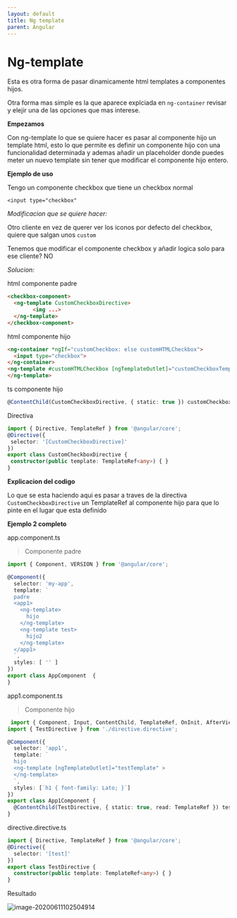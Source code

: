 ```yaml
---
layout: default
title: Ng template
parent: Angular
---
```


# Ng-template

Esta es otra forma de pasar dinamicamente html templates a componentes hijos.

Otra forma mas simple es la que aparece explciada en `ng-container` revisar y elejir una de las opciones que mas interese.

**Empezamos**

Con ng-template lo que se quiere hacer es pasar al componente hijo un template html, esto lo que permite es definir un componente hijo con una funcionalidad determinada y ademas añadir un placeholder donde puedes meter un nuevo template sin tener que modificar el componente hijo entero.

**Ejemplo de uso**

Tengo un componente checkbox que tiene un checkbox normal

`<input type="checkbox"`

*Modificacion que se quiere hacer:*

Otro cliente en vez de querer ver los iconos por defecto del checkbox, quiere que salgan unos `custom`

Tenemos que modificar el componente checkbox y añadir logica solo para ese cliente? NO

*Solucion:* 

html componente padre

```html
<checkbox-component>
  <ng-template CustomCheckboxDirective>
        <img ...>
  </ng-template>
</checkbox-component>
```

html componente hijo

```html
<ng-container *ngIf="customCheckbox: else customHTMLCheckbox">
  <input type="checkbox">
</ng-container>
<ng-template #customHTMLCheckbox [ngTemplateOutlet]="customCheckboxTemplate">
</ng-template>
```

ts componente hijo

```typescript
@ContentChild(CustomCheckboxDirective, { static: true }) customCheckboxTemplate: TemplateRef<any>;
```

Directiva

```typescript
import { Directive, TemplateRef } from '@angular/core';
@Directive({
 selector: '[CustomCheckboxDirective]'
})
export class CustomCheckboxDirective {
 constructor(public template: TemplateRef<any>) { }
}
```

**Explicacion del codigo**

Lo que se esta haciendo aqui es pasar a traves de la directiva `CustomCheckboxDirective` un TemplateRef al componente hijo para que lo pinte en el lugar que esta definido



**Ejemplo 2 completo**

app.component.ts

> Componente padre

```typescript
import { Component, VERSION } from '@angular/core';

@Component({
  selector: 'my-app',
  template: `
  padre
  <app1>
    <ng-template>
      hijo
    </ng-template>
    <ng-template test>
      hijo2
    </ng-template>
  </app1>
  `,
  styles: [ '' ]
})
export class AppComponent  {
}
```

app1.component.ts

> Componente hijo

```typescript
 import { Component, Input, ContentChild, TemplateRef, OnInit, AfterViewInit } from '@angular/core';
import { TestDirective } from './directive.directive';

@Component({
  selector: 'app1',
  template: `
  hijo
  <ng-template [ngTemplateOutlet]="testTemplate" >
  </ng-template>
  `,
  styles: [`h1 { font-family: Lato; }`]
})
export class App1Component {
  @ContentChild(TestDirective, { static: true, read: TemplateRef }) testTemplate: TemplateRef<any>;
}
```

directive.directive.ts

```typescript
import { Directive, TemplateRef } from '@angular/core';
@Directive({
  selector: '[test]'
})
export class TestDirective {
  constructor(public template: TemplateRef<any>) { }
}
```

Resultado

![image-20200611102504914](D:\Apuntes\Biblioteca\docs\angular\img\image-20200611102504914.png)